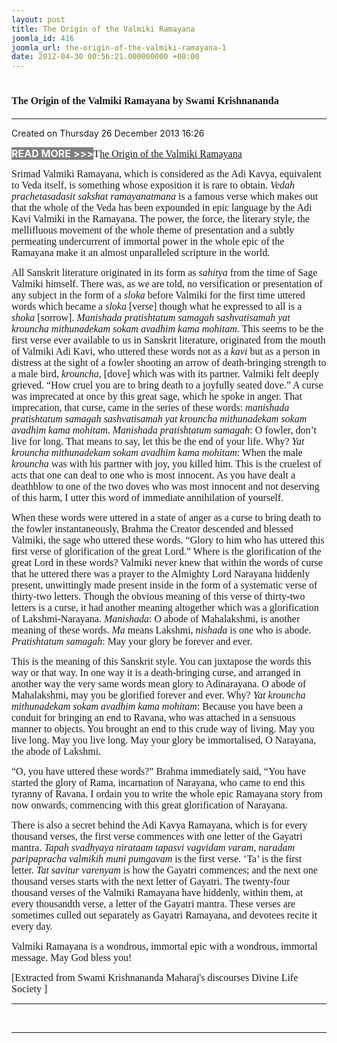 ```yaml
---
layout: post
title: The Origin of the Valmiki Ramayana
joomla_id: 416
joomla_url: the-origin-of-the-valmiki-ramayana-1
date: 2012-04-30 00:56:21.000000000 +00:00
---
```

<h1 itemprop="name"><span style="font-size: 12pt; font-family: book antiqua,palatino;">The Origin of the Valmiki Ramayana by Swami Krishnananda</span></h1>
<hr />
<p>Created on Thursday 26 December 2013 16:26</p>
<div id="discText">
<div id="discText">
<div id="discText">
<div id="discText">
<div id="discText">
<div id="discText">
<div id="discText">
<div id="discText">
<div id="discText">
<div id="discText">
<div id="discText">
<div id="discText">
<div id="discText">
<p><span style="font-size: 12pt;"><span style="background-color: #ffffff; color: #333333;"><span style="background-color: #808080; color: #ffffff;"><strong>READ MORE &gt;&gt;&gt;</strong></span></span></span><a href="http://www.swami-krishnananda.org/disc/disc_102.html"><span style="font-size: 12pt; font-family: book antiqua,palatino;"></span></a><a href="http://www.swami-krishnananda.org/disc/disc_93.html"><span style="font-size: 12pt; font-family: book antiqua,palatino;"></span></a><a href="http://www.swami-krishnananda.org/disc/disc_199.html"><span style="font-size: 12pt; font-family: book antiqua,palatino;"></span></a><span style="font-size: 12pt; font-family: book antiqua,palatino;">T<a href="http://www.swami-krishnananda.org/disc/disc_191.html">he Origin of the Valmiki Ramayana</a></span></p>
<div id="discText">
<div id="discText">
<div id="discText">
<div id="discText">
<div id="discText">
<div id="discText">
<div id="discText">
<div id="discText">
<div id="discText">
<div id="discText">
<div id="discText">
<div id="discText">
<div id="discText">
<div id="discText">
<div id="discText2">
<div id="discText">
<div id="discText">
<div id="discText">
<div id="discText">
<div id="discText">
<div id="discText">
<div id="discText">
<div id="discText">
<div id="discText"><span itemprop="author" itemscope="" itemtype="http://schema.org/Person"><span itemprop="name"></span></span>
<div id="discText">
<div id="discText"><span itemprop="articleBody"><span itemprop="author" itemscope="" itemtype="http://schema.org/Person"><span itemprop="name"></span></span></span>
<div id="discText"><span itemprop="articleBody"><span itemprop="author" itemscope="" itemtype="http://schema.org/Person"><span itemprop="name"></span></span></span><span itemprop="author" itemscope="" itemtype="http://schema.org/Person"><span itemprop="name"></span></span>
<div id="discText">
<div id="discText">
<div id="discText">
<div id="discText">
<div id="discText">
<div id="discText">
<div id="discText">
<div id="discText">
<div id="discText">
<div id="discText">
<div id="discText">
<div id="discText">
<div id="discText">
<div id="discText">
<div id="discText">
<p><span style="font-size: 12pt; font-family: book antiqua,palatino;">Srimad Valmiki Ramayana, which is considered as the Adi Kavya, equivalent to Veda itself, is something whose exposition it is rare to obtain. <em>Vedah prachetasadasit sakshat ramayanatmana</em> is a famous verse which makes out that the whole of the Veda has been expounded in epic language by the Adi Kavi Valmiki in the Ramayana. The power, the force, the literary style, the mellifluous movement of the whole theme of presentation and a subtly permeating undercurrent of immortal power in the whole epic of the Ramayana make it an almost unparalleled scripture in the world.</span></p>
<p><span style="font-size: 12pt; font-family: book antiqua,palatino;">All Sanskrit literature originated in its form as <em>sahitya</em> from the time of Sage Valmiki himself. There was, as we are told, no versification or presentation of any subject in the form of a <em>sloka</em> before Valmiki for the first time uttered words which became a <em>sloka</em> [verse] though what he expressed to all is a <em>shoka</em> [sorrow]. <em>Manishada pratishtatum samagah sashvatisamah yat krouncha mithunadekam sokam avadhim kama mohitam</em>. This seems to be the first verse ever available to us in Sanskrit literature, originated from the mouth of Valmiki Adi Kavi, who uttered these words not as a <em>kavi</em> but as a person in distress at the sight of a fowler shooting an arrow of death-bringing strength to a male bird, <em>krouncha</em>, [dove] which was with its partner. Valmiki felt deeply grieved. “How cruel you are to bring death to a joyfully seated dove.” A curse was imprecated at once by this great sage, which he spoke in anger. That imprecation, that curse, came in the series of these words: <em>manishada pratishtatum samagah sashvatisamah yat krouncha mithunadekam sokam avadhim kama mohitam</em>. <em>Manishada pratishtatum samagah</em>: O fowler, don’t live for long. That means to say, let this be the end of your life. Why? <em>Yat krouncha mithunadekam sokam avadhim kama mohitam</em>: When the male <em>krouncha</em> was with his partner with joy, you killed him. This is the cruelest of acts that one can deal to one who is most innocent. As you have dealt a deathblow to one of the two doves who was most innocent and not deserving of this harm, I utter this word of immediate annihilation of yourself.</span></p>
<p><span style="font-size: 12pt; font-family: book antiqua,palatino;">When these words were uttered in a state of anger as a curse to bring death to the fowler instantaneously, Brahma the Creator descended and blessed Valmiki, the sage who uttered these words. “Glory to him who has uttered this first verse of glorification of the great Lord.” Where is the glorification of the great Lord in these words? Valmiki never knew that within the words of curse that he uttered there was a prayer to the Almighty Lord Narayana hiddenly present, unwittingly made present inside in the form of a systematic verse of thirty-two letters. Though the obvious meaning of this verse of thirty-two letters is a curse, it had another meaning altogether which was a glorification of Lakshmi-Narayana. <em>Manishada</em>: O abode of Mahalakshmi, is another meaning of these words. <em>Ma</em> means Lakshmi, <em>nishada</em> is one who is abode. <em>Pratishtatum samagah</em>: May your glory be forever and ever.</span></p>
<p><span style="font-size: 12pt; font-family: book antiqua,palatino;">This is the meaning of this Sanskrit style. You can juxtapose the words this way or that way. In one way it is a death-bringing curse, and arranged in another way the very same words mean glory to Adinarayana. O abode of Mahalakshmi, may you be glorified forever and ever. Why? <em>Yat krouncha mithunadekam sokam avadhim kama mohitam</em>: Because you have been a conduit for bringing an end to Ravana, who was attached in a sensuous manner to objects. You brought an end to this crude way of living. May you live long. May you live long. May your glory be immortalised, O Narayana, the abode of Lakshmi.</span></p>
<p><span style="font-size: 12pt; font-family: book antiqua,palatino;">“O, you have uttered these words?” Brahma immediately said, “You have started the glory of Rama, incarnation of Narayana, who came to end this tyranny of Ravana. I ordain you to write the whole epic Ramayana story from now onwards, commencing with this great glorification of Narayana.</span></p>
<p><span style="font-size: 12pt; font-family: book antiqua,palatino;">There is also a secret behind the Adi Kavya Ramayana, which is for every thousand verses, the first verse commences with one letter of the Gayatri mantra. <em>Tapah svadhyaya nirataam tapasvi vagvidam varam, naradam paripapracha valmikih muni pumgavam</em> is the first verse. ‘Ta’ is the first letter. <em>Tat savitur varenyam</em> is how the Gayatri commences; and the next one thousand verses starts with the next letter of Gayatri. The twenty-four thousand verses of the Valmiki Ramayana have hiddenly, within them, at every thousandth verse, a letter of the Gayatri mantra. These verses are sometimes culled out separately as Gayatri Ramayana, and devotees recite it every day.</span></p>
<p><span style="font-size: 12pt; font-family: book antiqua,palatino;">Valmiki Ramayana is a wondrous, immortal epic with a wondrous, immortal message. May God bless you!</span></p>
</div>
<span itemprop="articleBody"></span></div>
<span itemprop="articleBody"></span></div>
<span itemprop="articleBody"></span></div>
<span itemprop="articleBody"></span></div>
<span itemprop="articleBody"></span></div>
<span itemprop="articleBody"></span></div>
</div>
</div>
</div>
</div>
</div>
</div>
</div>
</div>
<span style="font-size: 12pt; font-family: verdana,geneva;">[Extracted from Swami Krishnananda Maharaj's discourses Divine Life Society ]</span></div>
</div>
</div>
</div>
</div>
</div>
</div>
</div>
</div>
</div>
</div>
</div>
</div>
</div>
</div>
</div>
</div>
</div>
</div>
</div>
</div>
</div>
</div>
</div>
</div>
</div>
</div>
</div>
</div>
</div>
</div>
</div>
</div>
</div>
</div>
</div>
</div>
</div>
</div>
</div>
<hr />
<p>&nbsp;</p>
<hr />
<p>&nbsp;</p>
<div style="position: absolute; left: -40px; top: -25px; width: 1px; height: 1px; overflow: hidden;" data-mce-bogus="1" class="mcePaste" id="_mcePaste">
<h1>The Gospel of the Bhagavadgita</h1>
</div>

